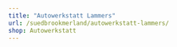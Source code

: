 ```yaml
---
title: "Autowerkstatt Lammers"
url: /suedbrookmerland/autowerkstatt-lammers/
shop: Autowerkstatt
---
```

